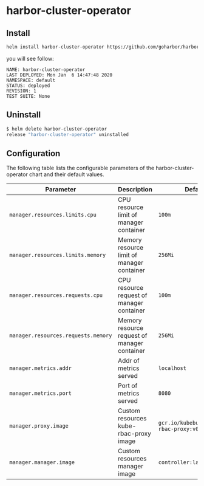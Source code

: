 # harbor-cluster-operator

## Install

```bash
helm install harbor-cluster-operator https://github.com/goharbor/harbor-cluster-operator/releases/download/v0.5.0/harbor-cluster-operator-chart.tgz
```

you will see follow:

```
NAME: harbor-cluster-operator
LAST DEPLOYED: Mon Jan  6 14:47:48 2020
NAMESPACE: default
STATUS: deployed
REVISION: 1
TEST SUITE: None
```

## Uninstall

```bash
$ helm delete harbor-cluster-operator
release "harbor-cluster-operator" uninstalled
```

## Configuration

The following table lists the configurable parameters of the harbor-cluster-operator chart and their default values.

| Parameter                                 | Description                                                        | Default                             |
|-------------------------------------------|--------------------------------------------------------------------|-------------------------------------|
| `manager.resources.limits.cpu`            | CPU resource limit of manager container                            | `100m`                              |
| `manager.resources.limits.memory`         | Memory resource limit of manager container                         | `256Mi`                             |
| `manager.resources.requests.cpu`          | CPU resource request of manager container                          | `100m`                              |
| `manager.resources.requests.memory`       | Memory resource request of manager container                       | `256Mi`                             |
| `manager.metrics.addr`                    | Addr of metrics served                                             | `localhost`                         |
| `manager.metrics.port`                    | Port of metrics served                                             | `8080`                              |
| `manager.proxy.image`                     | Custom resources kube-rbac-proxy image                             | `gcr.io/kubebuilder/kube-rbac-proxy:v0.4.1`       |
| `manager.manager.image`                   | Custom resources manager image                                     | `controller:latest`       |